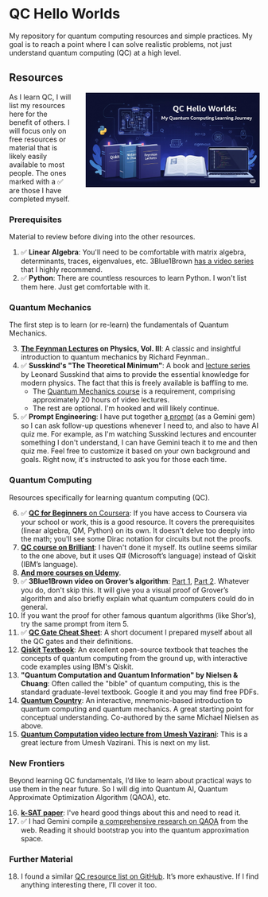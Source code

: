 # QC Hello Worlds

My repository for quantum computing resources and simple practices. My goal is to reach a point where I can solve realistic problems, not just understand quantum computing (QC) at a high level.

## Resources
<img src="qc_hello_worlds.png" alt="An illustration of a quantum computing learning journey" width="350" align="right" style="margin: 0 0 1em 2em;" />
As I learn QC, I will list my resources here for the benefit of others. I will focus only on free resources or material that is likely easily available to most people. The ones marked with a ✅ are those I have completed myself.

### Prerequisites

Material to review before diving into the other resources.

1.  ✅ **Linear Algebra**: You'll need to be comfortable with matrix algebra, determinants, traces, eigenvalues, etc. 3Blue1Brown [has a video series](https://www.3blue1brown.com/topics/linear-algebra) that I highly recommend.
2.  ✅ **Python**: There are countless resources to learn Python. I won't list them here. Just get comfortable with it.

### Quantum Mechanics

The first step is to learn (or re-learn) the fundamentals of Quantum Mechanics.

3.  **[The Feynman Lectures](https://www.feynmanlectures.caltech.edu/III_toc.html) on Physics, Vol. III**: A classic and insightful introduction to quantum mechanics by Richard Feynman..
4.  ✅ **Susskind's "The Theoretical Minimum"**: A book and [lecture series](https://theoreticalminimum.com/courses) by Leonard Susskind that aims to provide the essential knowledge for modern physics. The fact that this is freely available is baffling to me.
      * The [Quantum Mechanics course](https://theoreticalminimum.com/courses/quantum-mechanics/2012/winter) is a requirement, comprising approximately 20 hours of video lectures.
      * The rest are optional. I'm hooked and will likely continue.
5.  ✅ **Prompt Engineering**: I have put together [a prompt](prompts/physics_professor.md) (as a Gemini gem) so I can ask follow-up questions whenever I need to, and also to have AI quiz me. For example, as I'm watching Susskind lectures and encounter something I don't understand, I can have Gemini teach it to me and then quiz me. Feel free to customize it based on your own background and goals. Right now, it's instructed to ask you for those each time.

### Quantum Computing

Resources specifically for learning quantum computing (QC).

6.  ✅ [**QC for Beginners** on Coursera](https://www.coursera.org/specializations/packt-the-complete-quantum-computing-course-for-beginners): If you have access to Coursera via your school or work, this is a good resource. It covers the prerequisites (linear algebra, QM, Python) on its own. It doesn't delve too deeply into the math; you'll see some Dirac notation for circuits but not the proofs.
7.  [**QC course on Brilliant**](https://brilliant.org/courses/quantum-computing/): I haven't done it myself. Its outline seems similar to the one above, but it uses Q\# (Microsoft’s language) instead of Qiskit (IBM’s language).
8.  [**And more courses on Udemy**](https://www.udemy.com/topic/quantum-computing/).
9.  ✅ **3Blue1Brown video on Grover’s algorithm**: [Part 1](https://www.3blue1brown.com/lessons/grover), [Part 2](https://www.3blue1brown.com/lessons/grover-clarification). Whatever you do, don't skip this. It will give you a visual proof of Grover’s algorithm and also briefly explain what quantum computers could do in general.
10. If you want the proof for other famous quantum algorithms (like Shor’s), try the same prompt from item 5.
11. ✅ [**QC Gate Cheat Sheet**](https://docs.google.com/document/d/e/2PACX-1vTMarZzqZdT2k_nZi8rFl7poeQINyIKG4N6wEgnfyegg7WW2nI2GP9TLL61AnQqHnkDpcspJT-9ONAS/pub): A short document I prepared myself about all the QC gates and their definitions.
12. [**Qiskit Textbook**](https://qiskit.org/textbook/preface.html): An excellent open-source textbook that teaches the concepts of quantum computing from the ground up, with interactive code examples using IBM's Qiskit.
13. **"Quantum Computation and Quantum Information" by Nielsen & Chuang**: Often called the "bible" of quantum computing, this is the standard graduate-level textbook. Google it and you may find free PDFs.
14. **[Quantum Country](https://quantum.country)**: An interactive, mnemonic-based introduction to quantum computing and quantum mechanics. A great starting point for conceptual understanding. Co-authored by the same Michael Nielsen as above.
15. [**Quantum Computation video lecture from Umesh Vazirani**](https://www.youtube.com/watch?v=VPsl_5RQe1A&list=PLnhoxwUZN7-6hB2iWNhLrakuODLaxPTOG): This is a great lecture from Umesh Vazirani. This is next on my list.

### New Frontiers

Beyond learning QC fundamentals, I’d like to learn about practical ways to use them in the near future. So I will dig into Quantum AI, Quantum Approximate Optimization Algorithm (QAOA), etc.

16. [**k-SAT paper**](https://dl.acm.org/doi/10.1145/3313276.3316359): I've heard good things about this and need to read it.
17. ✅ I had Gemini compile [a comprehensive research on QAOA](https://docs.google.com/document/d/e/2PACX-1vSd7z9rS4XBRHQmrOw0_kQVcoeOYX8YADmTzWGbGhfKkbilnEHfFAe2GO7j36xnUqqhcth1Nc56rMcK/pub) from the web. Reading it should bootstrap you into the quantum approximation space.

### Further Material

18. I found a similar [QC resource list on GitHub](https://github.com/MonitSharma/Learn-Quantum-Computing-For-Free). It’s more exhaustive. If I find anything interesting there, I’ll cover it too.
